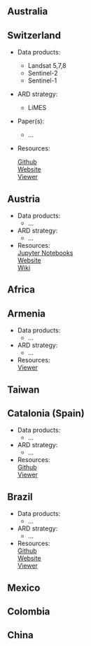 
## Australia

## Switzerland

- Data products:
  - Landsat 5,7,8
  - Sentinel-2
  - Sentinel-1
- ARD strategy:
  - LiMES
- Paper(s):
  - ...
- Resources:
  
    [Github](https://github.com/GRIDgva/SwissDataCube)  
    [Website](https://www.swissdatacube.org/)  
    [Viewer](https://www.swissdatacube.org/viewer)

## Austria

- Data products:
  - ...
- ARD strategy:
  - ...
- Resources:  
    [Jupyter Notebooks](https://github.com/eodcgmbh/ACube_notebooks)  
    [Website](https://acube.eodc.eu/)  
    [Wiki](https://acube.eodc.eu/xwiki/bin/view/Main/)

## Africa

## Armenia

- Data products:
  - ...
- ARD strategy:
  - ...
- Resources:  
    [Viewer](http://datacube.sci.am/)

## Taiwan

## Catalonia (Spain)

- Data products:
  - ...
- ARD strategy:
  - ...
- Resources:  
    [Github](https://github.com/joanma747/CatalanDataCube)  
    [Viewer](http://datacube.uab.cat/cdc/)

## Brazil

- Data products:
  - ...
- ARD strategy:
  - ...
- Resources:  
    [Github](https://github.com/brazil-data-cube)  
    [Website](http://brazildatacube.org/)  
    [Viewer](http://brazildatacube.dpi.inpe.br/portal/explore)

## Mexico

## Colombia

## China